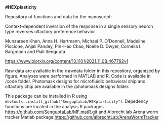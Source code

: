 **#HEXplasticity**

Repository of functions and data for the manuscript:

Context-dependent inversion of the response in a single sensory neuron type reverses olfactory preference behavior

Munzareen Khan, Anna H. Hartmann, Michael P. O’Donnell, Madeline Piccione, Anjali Pandey, Pin-Hao Chao, Noelle D. Dwyer, Cornelia I. Bargmann and Piali Sengupta

https://www.biorxiv.org/content/10.1101/2021.11.08.467792v1

Raw data are available in the /rawdata folder in this repository, organized by figure. Analyses were performed in MATLAB and R. Code is available in /code folder. Photomask designs for microfluidic behavioral chip and olfactory chip are available in the /photomask designs folder.

This package can be installed in R using `devtools::install_github("SenguptaLab/HEXplasticity")`. Depedency functions are located in the analysis R packages https://github.com/SenguptaLab/MF.matR.git and Albrecht lab Arena worm tracker Matlab package:https://github.com/albrechtLab/ArenaWormTracker
